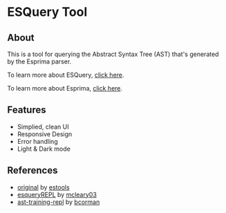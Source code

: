 # ESQuery Tool
## About
This  is a tool for querying the Abstract Syntax Tree (AST) that's generated by the Esprima parser.

To learn more about ESQuery, <a href="https://github.com/estools/esquery">click here</a>.

To learn more about Esprima, <a href="https://github.com/jquery/esprima">click here</a>.


## Features
* Simplied, clean UI
* Responsive Design
* Error handling 
* Light & Dark mode 


## References
* <a href="https://estools.github.io/esquery/">original</a> by <a href="https://github.com/estools">estools</a>
* <a href="https://github.com/mcleary03/esqueryREPL">esqueryREPL</a> by <a href="https://github.com/mcleary03">mcleary03</a>
* <a href="https://github.com/bcorman/esquery-training">ast-training-repl</a> by <a href="https://github.com/bcorman">bcorman</a>